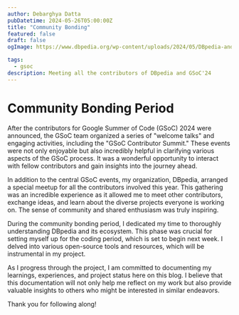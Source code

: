 ```yaml
---
author: Debarghya Datta
pubDatetime: 2024-05-26T05:00:00Z
title: "Community Bonding"
featured: false
draft: false
ogImage: https://www.dbpedia.org/wp-content/uploads/2024/05/DBpedia-and-GSoC-24_bonding-period.jpg

tags:
  - gsoc
description: Meeting all the contributors of DBpedia and GSoC'24
---
```


# Community Bonding Period

After the contributors for Google Summer of Code (GSoC) 2024 were announced, the GSoC team organized a series of "welcome talks" and engaging activities, including the "GSoC Contributor Summit." These events were not only enjoyable but also incredibly helpful in clarifying various aspects of the GSoC process. It was a wonderful opportunity to interact with fellow contributors and gain insights into the journey ahead.

In addition to the central GSoC events, my organization, DBpedia, arranged a special meetup for all the contributors involved this year. This gathering was an incredible experience as it allowed me to meet other contributors, exchange ideas, and learn about the diverse projects everyone is working on. The sense of community and shared enthusiasm was truly inspiring.

During the community bonding period, I dedicated my time to thoroughly understanding DBpedia and its ecosystem. This phase was crucial for setting myself up for the coding period, which is set to begin next week. I delved into various open-source tools and resources, which will be instrumental in my project.

As I progress through the project, I am committed to documenting my learnings, experiences, and project status here on this blog. I believe that this documentation will not only help me reflect on my work but also provide valuable insights to others who might be interested in similar endeavors.

Thank you for following along!
